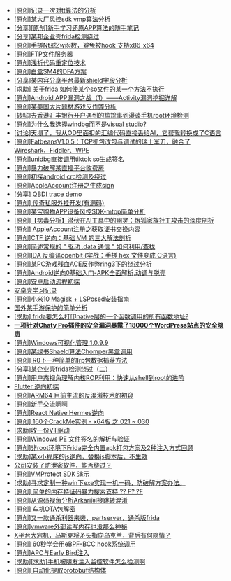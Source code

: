 + [[原创]记录一次对tt算法的分析](https://bbs.kanxue.com/thread-285955.htm)
+ [[原创]某大厂风控sdk vmp算法分析](https://bbs.kanxue.com/thread-285954.htm)
+ [[分享][原创]新手学习还原APP算法的随手笔记](https://bbs.kanxue.com/thread-285953.htm)
+ [[分享]某邦企业壳frida检测绕过](https://bbs.kanxue.com/thread-285932.htm)
+ [[原创]手搓Nt*或Zw*函数，避免被hook 支持x86_x64](https://bbs.kanxue.com/thread-284264.htm)
+ [[原创]FTP文件服务器](https://bbs.kanxue.com/thread-284621.htm)
+ [[原创]浅析代码重定位技术](https://bbs.kanxue.com/thread-285117.htm)
+ [[原创]白盒SM4的DFA方案](https://bbs.kanxue.com/thread-285292.htm)
+ [[分享]某内容分享平台最新shield字段分析](https://bbs.kanxue.com/thread-285929.htm)
+ [[求助] 关于frida 如何使某个so文件的某一个方法不执行](https://bbs.kanxue.com/thread-285952.htm)
+ [[原创]Android APP漏洞之战（1）——Activity漏洞挖掘详解](https://bbs.kanxue.com/thread-269211.htm)
+ [[原创]某美国大片题材游戏反作弊分析](https://bbs.kanxue.com/thread-285956.htm)
+ [[转帖]去香港汇丰银行开户遇到的尴尬事到漫谈手机root环境检测](https://bbs.kanxue.com/thread-285754.htm)
+ [[原创]为什么我选择windbg而不是visual studio?](https://bbs.kanxue.com/thread-285803.htm)
+ [[讨论]天塌了，我从OD里面扣的汇编代码直接丢给AI，它帮我转换成了C语言](https://bbs.kanxue.com/thread-285927.htm)
+ [[原创]FatbeansV1.0.5：TCP抓包改包与调试的瑞士军刀，融合了Wireshark、Fiddler、WPE](https://bbs.kanxue.com/thread-284571.htm)
+ [[原创]unidbg直接调用tiktok so生成签名](https://bbs.kanxue.com/thread-285623.htm)
+ [[原创]暴力破解某直播平台收费房](https://bbs.kanxue.com/thread-261191.htm)
+ [[原创]初探android crc检测及绕过](https://bbs.kanxue.com/thread-285790.htm)
+ [[原创]AppleAccount注册之生成sign](https://bbs.kanxue.com/thread-285959.htm)
+ [[分享] QBDI trace demo](https://bbs.kanxue.com/thread-285857.htm)
+ [[原创] 传奇私服外挂开发(有源码)](https://bbs.kanxue.com/thread-285681.htm)
+ [[原创]某宝购物APP设备风控SDK-mtop简单分析](https://bbs.kanxue.com/thread-284241.htm)
+ [[原创]【病毒分析】潜伏在AI工具中的幽灵：银狐家族社工攻击的深度剖析](https://bbs.kanxue.com/thread-285957.htm)
+ [[原创] AppleAccount注册之获取证书交换内容](https://bbs.kanxue.com/thread-285944.htm)
+ [[原创]CTF 逆向：基础 VM 的三大解法剖析](https://bbs.kanxue.com/thread-285831.htm)
+ [[原创]简述常规的 " 驱动 .data 通信 " 如何利用/查找](https://bbs.kanxue.com/thread-285348.htm)
+ [[原创]IDA 反编译openblt (实战：手搓 hex 文件变成 C语言)](https://bbs.kanxue.com/thread-285731.htm)
+ [[原创]某PC游戏残血ACE反作弊ring3下的绕过分析](https://bbs.kanxue.com/thread-284667.htm)
+ [[原创]Android逆向0基础入门-APK全面解析,动调与脱壳](https://bbs.kanxue.com/thread-285906.htm)
+ [[原创]安卓启动流程初探](https://bbs.kanxue.com/thread-285949.htm)
+ [安卓壳学习记录](https://bbs.kanxue.com/thread-285870.htm)
+ [[原创]小米10 Magisk + LSPosed安装指南](https://bbs.kanxue.com/thread-285114.htm)
+ [国外某手游保护的简单分析](https://bbs.kanxue.com/thread-277241.htm)
+ [[求助] frida要怎么打印native层的一个函数调用的所有函数地址?](https://bbs.kanxue.com/thread-270262.htm)
+ [**一项针对Chaty Pro插件的安全漏洞暴露了18000个WordPress站点的安全隐患**](https://bbs.kanxue.com/thread-285960.htm)
+ [[原创]Windows可视化管理 1.0.9.9](https://bbs.kanxue.com/thread-284075.htm)
+ [[原创]某绿书Shaeld算法Chomper黑盒调用](https://bbs.kanxue.com/thread-285705.htm)
+ [[原创] R0下一种简单的Irp包数据捕获方法](https://bbs.kanxue.com/thread-285317.htm)
+ [[分享]某企业壳frida检测绕过（二）](https://bbs.kanxue.com/thread-285964.htm)
+ [[原创]用户态视角理解内核ROP利用：快速从shell到root的进阶](https://bbs.kanxue.com/thread-285965.htm)
+ [Flutter 逆向初探](https://bbs.kanxue.com/thread-275953.htm)
+ [[原创]ARM64 目前主流的反混淆技术的初窥](https://bbs.kanxue.com/thread-285567.htm)
+ [[原创]新手交流啊啊](https://bbs.kanxue.com/thread-285963.htm)
+ [[原创]React Native Hermes逆向](https://bbs.kanxue.com/thread-283616.htm)
+ [[原创] 160个CrackMe实例 - x64版 之 021 ~ 030](https://bbs.kanxue.com/thread-285540.htm)
+ [[求助]收一份VT驱动](https://bbs.kanxue.com/thread-285446.htm)
+ [[原创]Windows PE 文件签名的解析与验证](https://bbs.kanxue.com/thread-283584.htm)
+ [[原创]非root环境下Frida完全内置apk打包方案及2种注入方式回顾](https://bbs.kanxue.com/thread-284482.htm)
+ [[求助]某x小程序的js逆向，替换js脚本后，不生效](https://bbs.kanxue.com/thread-285910.htm)
+ [公司安装了防泄密软件，能否绕过？](https://bbs.kanxue.com/thread-153940.htm)
+ [[原创]VMProtect SDK 演示](https://bbs.kanxue.com/thread-201173.htm)
+ [[求助]寻求定制一种win下exe实现一机一码，防破解方案办法。](https://bbs.kanxue.com/thread-226296.htm)
+ [[原创] 简单的内存特征码暴力搜索支持 ?? F? ?F](https://bbs.kanxue.com/thread-284451.htm)
+ [[原创]从源码视角分析Arkari间接跳转混淆](https://bbs.kanxue.com/thread-285968.htm)
+ [[原创]  车机OTA包解密](https://bbs.kanxue.com/thread-285256.htm)
+ [[原创]又一款通杀利器来袭，partserver，通杀版frida](https://bbs.kanxue.com/thread-285628.htm)
+ [[原创]vmware外部读写内存也没那么神秘](https://bbs.kanxue.com/thread-284956.htm)
+ [X平台大宕机，马斯克将矛头指向乌克兰，背后有何隐情？](https://bbs.kanxue.com/thread-285967.htm)
+ [[原创] 60秒学会用eBPF-BCC hook系统调用](https://bbs.kanxue.com/thread-274901.htm)
+ [[原创]APC与Early Bird注入](https://bbs.kanxue.com/thread-285748.htm)
+ [[求助][求助]手机被朋友注入监控软件怎么检测啊](https://bbs.kanxue.com/thread-285970.htm)
+ [[原创] 自动化提取protobuf结构体](https://bbs.kanxue.com/thread-285969.htm)
